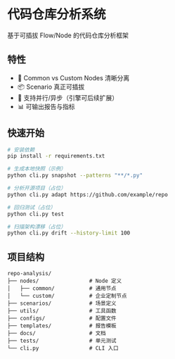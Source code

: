 # 代码仓库分析系统

基于可插拔 Flow/Node 的代码仓库分析框架

## 特性
- 🎯 Common vs Custom Nodes 清晰分离
- 📦 Scenario 真正可插拔
- 🚀 支持并行/异步（引擎可后续扩展）
- 📊 可输出报告与指标

## 快速开始
```bash
# 安装依赖
pip install -r requirements.txt

# 生成本地快照（示例）
python cli.py snapshot --patterns "**/*.py"

# 分析开源项目（占位）
python cli.py adapt https://github.com/example/repo

# 回归测试（占位）
python cli.py test

# 扫描架构漂移（占位）
python cli.py drift --history-limit 100
```

## 项目结构
```
repo-analysis/
├── nodes/                # Node 定义
│   ├── common/           # 通用节点
│   └── custom/           # 企业定制节点
├── scenarios/            # 场景定义
├── utils/                # 工具函数
├── configs/              # 配置文件
├── templates/            # 报告模板
├── docs/                 # 文档
├── tests/                # 单元测试
└── cli.py                # CLI 入口
```
